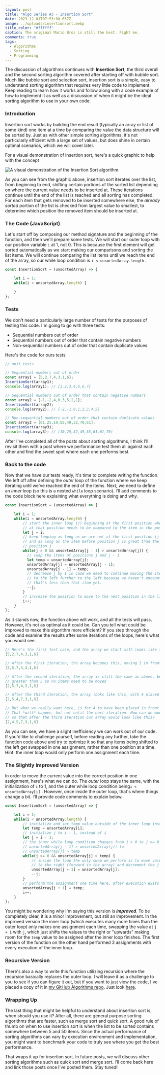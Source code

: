 ```yaml
---
layout: post
title: "Algo Series #3 - Insertion Sort"
date: 2023-12-01T07:53:08.657Z
image: ../uploads/insertionsort.webp
title_color: "#ffffff"
caption: The original Mario Bros is still the best. Fight me.
comments: true
tags:
  - Algorithms
  - Sorting
  - Programming
---
```

The discussion of algorithms continues with **Insertion Sort**, the third overall and the second sorting algorithm covered after starting off with bubble sort. Much like bubble sort and selection sort, insertion sort is a simple, easy to understand sorting algorithm that requires very little code to implement. Keep reading to learn how it works and follow along with a code example of how to implement it as well as a discussion of when it might be the ideal sorting algorithm to use in your own code.

### Introduction

Insertion sort works by building the end result (typically an array or list of some kind) one item at a time by comparing the value the data structure will be sorted by. Just as with other simple sorting algorithms, it's not particularly efficient with a large set of values, but does shine in certain optimal scenarios, which we will cover later. 

For a visual demonstration of insertion sort, here's a quick graphic to help with the concept

![A visual demonstration of the Insertion Sort algorithm](../uploads/insertion-sort-example-300px.gif "Swfung8, CC BY-SA 3.0 <https://creativecommons.org/licenses/by-sa/3.0>, via Wikimedia Commons")

As you can see from the graphic above, insertion sort iterates over the list, from beginning to end, shifting certain portions of the sorted list depending on where the current value needs to be inserted at. These iterations continue until the end of the list is reached and all sorting has completed. For each item that gets removed to be inserted somewhere else, the *already sorted* portion of the list is checked from largest value to smallest, to determine which position the removed item should be inserted at.

### The Code (JavaScript)

Let's start off by composing our method signature and the beginning of the function, and then we'll prepare some tests. We will start our outer loop with our position variable `i` at 1, not 0. This is because the first element will get sorted automatically as we start making our comparisons and sorting the list items. We will continue comparing the list items until we reach the end of the array, so our while loop condition is `i < unsortedArray.length` .

```javascript
const InsertionSort = (unsortedArray) => {

    let i = 1;
    while(i < unsortedArray.length) {
        
    }
};
```

### Tests

We don't need a particularly large number of tests for the purposes of testing this code. I'm going to go with three tests:

* Sequential numbers out of order
* Sequential numbers out of order that contain negative numbers
* Non-sequential numbers out of order that contain duplicate values

Here's the code for ours tests

```javascript
// unit tests

// Sequential numbers out of order
const array1 = [5,2,7,4,3,1,6];
InsertionSort(array1);
console.log(array1); // [1,2,3,4,5,6,7]

// Sequential numbers out of order that contain negative numbers
const array2 = [-1,-2,4,0,3,5,2,1];
InsertionSort(array2);
console.log(array2); // [-2,-1,0,1,2,3,4,5]

// Non-sequential numbers out of order that contain duplicate values
const array3 = [61,25,10,55,49,32,70,61];
InsertionSort(array3);
console.log(array3); // [10,25,32,49,55,61,61,70]
```

After I've completed all of the posts about sorting algorithms, I think I'll revisit them with a post where we performance test them all against each other and find the sweet spot where each one performs best.

### Back to the code

Now that we have our tests ready, it's time to complete writing the function. We left off after defining the *outer* loop of the function where we keep iterating until we've reached the end of the items. Next, we need to define an *inner* loop (so this is a nested `while` loop scenario). I'll add comments to the code block here explaining what everything is doing and why.

```javascript
const InsertionSort = (unsortedArray) => {

    let i = 1;
    while(i < unsortedArray.length) {
        // start the inner loop (j) beginning at the first position where the item
        // at that position needs to be compared to the item in the position before it
        let j = i;
        // keep looping as long as we are not at the first position (j > 0)
        // and as long as the item before position j is great than the item at
        // position j
        while(j > 0 && unsortedArray[j - 1] > unsortedArray[j]) {
          // swap the items at positions j and j - 1
          let temp = unsortedArray[j];
          unsortedArray[j] = unsortedArray[j - 1];
          unsortedArray[j - 1] = temp;
          // decrease j by 1 in case we need to continue moving the item swapped
          // to the left further to the left because we haven't encountered a value
          // that's less than that item yet.
          --j;
        }
        // increase the position to move to the next position in the list
        i++;
    }
};
```

As it stands now, the function above will work, and all the tests will pass. However, it's not as optimal as it could be. Can you tell what could be improved to make this algorithm more efficient? If you step through the code and examine the results after some iterations of the loops, here's what you would see.

```javascript
// Here's the first test case, and the array we start with looks like this
[5,2,7,4,3,1,6]

// After the first iteration, the array becomes this, moving 2 in front of 5
[2,5,7,4,3,1,6]

// After the second iteration, the array is still the same as above, because 7 is
// greater than 5 so no items need to be moved
[2,5,7,4,3,1,6]

// After the third iteration, the array looks like this, with 4 placed in front of 7
[2,5,4,7,3,1,6]

// But what we really want here, is for 4 to have been placed in front of 5.
// That *will* happen, but not until the next iteration. How can we modify this code
// so that after the third iteration our array would look like this?
[2,4,5,7,3,1,6]
```

As you can see, we have a slight inefficiency we can work out of our code. If you'd like to challenge yourself, before reading any further, take the function code above and try to optimize it so that any items being shifted to the left get swapped in one assignment, rather than one position at a time. Hint: the inner loop would only perform one assignment each time.

### The Slightly Improved Version

In order to move the current value into the correct position in one assignment, here's what we can do. The *outer* loop stays the same, with the initialization of `i` to 1, and the outer while loop condition being`i < unsortedArray[i]` . However, once inside the outer loop, that's where things change a bit. I'll provide code comments to explain below.

```javascript
const InsertionSort = (unsortedArray) => {

    let i = 1;
    while(i < unsortedArray.length) {
        // initialize and set temp value outside of the inner loop instead of inside
        let temp = unsortedArray[i];
        // initialize j to i - 1, instead of i
        let j = i - 1;
        // the inner while loop condition changes from j > 0 to j >= 0 and from
        // unsortedArray[j - 1] > unsortedArray[j]) to
        // unsortedArray[j] > temp
        while(j >= 0 && unsortedArray[j] > temp) {
            // inside the loop the only swap we perform is to move values
            // to the right (forward in the array) and decrement the j position
            unsortedArray[j + 1] = unsortedArray[j];
            --j;
        }
        // perform the assignment one time here, after execution exits the inner loop 
        unsortedArray[j + 1] = temp;
        i++;
    }
};
```

You might be wondering why I'm saying this version is ***improved***. To be completely clear, it is a minor improvement, but still an improvement. In the improved version the inner loop (which executes many more times than the outer loop) only makes one assignment each time, swapping the value at `j + 1` with `j`, which just shifts the values to the right or "upwards" making room for the `temp` value to be assigned after the inner loop finishes. The first version of the function on the other hand performed 3 assignments with every execution of the inner loop.

### Recursive Version

There's also a way to write this function utilizing recursion where the recursion basically replaces the outer loop. I will leave it as a challenge to you to see if you can figure it out, but if you want to just view the code, I've placed a copy of it in [my GitHub Algorithms repo](https://github.com/jasonmauss/Algorithms/tree/main). Just look [here](https://github.com/jasonmauss/Algorithms/blob/main/InsertionSort/JavaScript/InsertionSortRecursive.js).

### Wrapping Up

The last thing that might be helpful to understand about insertion sort is, when should you use it? After all, there are general purpose sorting algorithms that are faster, such as merge sort and quick sort. A good rule of thumb on when to use insertion sort is when the list to be sorted contains somewhere between 5 and 50 items. Since the actual performance of sorting algorithms can vary by execution environment and implementation, you might want to benchmark your code to truly see where you get the best performance.

That wraps it up for insertion sort. In future posts, we will discuss other sorting algorithms such as quick sort and merge sort. I'll come back here and link those posts once I've posted them. Stay tuned!
